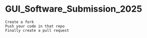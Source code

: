 # GUI_Software_Submission_2025

```
Create a fork
Push your code in that repo
Finally create a pull request
```
